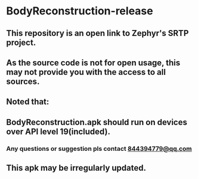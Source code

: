 # BodyReconstruction-release
## This repository is an open link to Zephyr's SRTP project.
## As the source code is not for open usage, this may not provide you with the access to all sources.
## Noted that:
## BodyReconstruction.apk should run on devices over API level 19(included).

### Any questions or suggestion pls contact 844394779@qq.com

## This apk may be irregularly updated.
